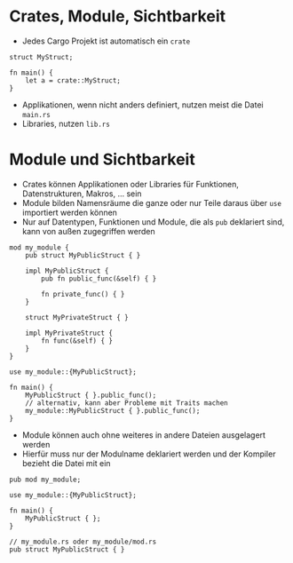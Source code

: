 # Crates, Module, Sichtbarkeit

* Jedes Cargo Projekt ist automatisch ein `crate`

```rust,editable
struct MyStruct;

fn main() {
    let a = crate::MyStruct;
}
```

* Applikationen, wenn nicht anders definiert, nutzen meist die Datei `main.rs`
* Libraries, nutzen `lib.rs`

# Module und Sichtbarkeit

* Crates können Applikationen oder Libraries für Funktionen, Datenstrukturen, Makros, ... sein
* Module bilden Namensräume die ganze oder nur Teile daraus über `use` importiert werden können
* Nur auf Datentypen, Funktionen und Module, die als `pub` deklariert sind, kann von außen zugegriffen werden


```rust,editable
mod my_module {
    pub struct MyPublicStruct { }

    impl MyPublicStruct {
        pub fn public_func(&self) { }

        fn private_func() { }
    }

    struct MyPrivateStruct { }

    impl MyPrivateStruct {
        fn func(&self) { }
    }
}

use my_module::{MyPublicStruct};

fn main() {
    MyPublicStruct { }.public_func();
    // alternativ, kann aber Probleme mit Traits machen
    my_module::MyPublicStruct { }.public_func();
}
```

* Module können auch ohne weiteres in andere Dateien ausgelagert werden
* Hierfür muss nur der Modulname deklariert werden und der Kompiler bezieht die Datei mit ein

```rust,compile_fail,noplayground,should_panic
pub mod my_module;

use my_module::{MyPublicStruct};

fn main() {
    MyPublicStruct { };
}
```

```rust,compile_fail,noplayground,should_panic
// my_module.rs oder my_module/mod.rs
pub struct MyPublicStruct { }
```
